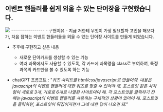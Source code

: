 이벤트 핸들러를 쉽게 외울 수 있는 단어장을 구현했습니다.
-----------------
<image src="./eventhandler-quiz.png">
-----------------
- 구현이유
  - 지금 저한테 무엇이 가장 필요할까 고민을 해보다가, 처음 접하는 이벤트 핸들러들을 외울 수 있는 단어장 사이트를 만들게 되었습니다.
  
- 추후에 구현하고 싶은 내용
  - 새로운 단어카드를 생성할 수 있는 기능
  - 여러 과목에서도 사용할 수 있도록, 각 카드에 과목명을 class로 부여하여, 특정 과목의 카드만을 볼 수 있도록 하는 기능
  
 - chatGPT 프롬프트
 : _"퀴즈 사이트를 html/css/javascript로 만들어줘. 내용은 javascript의 이벤트 핸들러에 대한 퀴즈를 맞출 수 있어야 해. 포스트잇 같은 사각형이 세로로 3개, 가로로 6개로 나열된 사이트여야 해. 각 포스트잇을 클릭하기 전에는 javascript의 이벤트 핸들러를 사용하는 구체적인 상황이 있어야 해. 포스트잇을 클릭하면, 포스트잇이 뒤집어지면서 그에 대한 답이 나오면 돼."_
